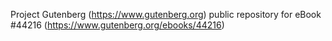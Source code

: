 Project Gutenberg (https://www.gutenberg.org) public repository for eBook #44216 (https://www.gutenberg.org/ebooks/44216)
